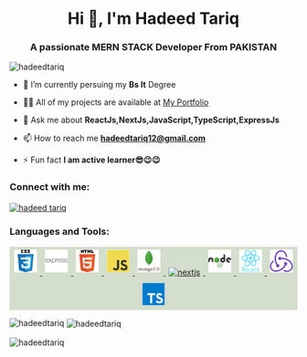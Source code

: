 <h1 align="center">Hi 👋, I'm Hadeed Tariq</h1>
<h3 align="center">A passionate MERN STACK Developer From PAKISTAN</h3>

<p align="left"> <img src="https://komarev.com/ghpvc/?username=hadeedtariq&label=Profile%20views&color=0e75b6&style=flat" alt="hadeedtariq" /> </p>

- 🌱 I’m currently persuing my **Bs It** Degree

- 👨‍💻 All of my projects are available at [My Portfolio](https://hadeed-portfolio-ochre.vercel.app/)

- 💬 Ask me about **ReactJs,NextJs,JavaScript,TypeScript,ExpressJs**

- 📫 How to reach me **hadeedtariq12@gmail.com**

- ⚡ Fun fact **I am active learner😎😉😉**

<h3 align="left">Connect with me:</h3>
<p align="left">
<a href="https://linkedin.com/in/hadeed tariq" target="blank"><img align="center" src="https://raw.githubusercontent.com/rahuldkjain/github-profile-readme-generator/master/src/images/icons/Social/linked-in-alt.svg" alt="hadeed tariq" height="30" width="40" /></a>
</p>

<h3 align="left">Languages and Tools:</h3>
<p align="center" style="background-color:#d3decc">
 <a href="https://www.w3schools.com/css/" target="_blank" rel="noreferrer"> <img style="margin:5px" src="https://raw.githubusercontent.com/devicons/devicon/master/icons/css3/css3-original-wordmark.svg" alt="css3" width="40" height="40"/> </a> <a href="https://expressjs.com" target="_blank" rel="noreferrer"> <img style="margin:5px" src="https://raw.githubusercontent.com/devicons/devicon/master/icons/express/express-original-wordmark.svg" alt="express" width="40" height="40"/> </a> <a href="https://www.w3.org/html/" target="_blank" rel="noreferrer"> <img style="margin:5px" src="https://raw.githubusercontent.com/devicons/devicon/master/icons/html5/html5-original-wordmark.svg" alt="html5" width="40" height="40"/> </a> <a href="https://developer.mozilla.org/en-US/docs/Web/JavaScript" target="_blank" rel="noreferrer"> <img style="margin:5px" src="https://raw.githubusercontent.com/devicons/devicon/master/icons/javascript/javascript-original.svg" alt="javascript" width="40" height="40"/> </a> <a href="https://www.mongodb.com/" target="_blank" rel="noreferrer"> <img style="margin:5px" src="https://raw.githubusercontent.com/devicons/devicon/master/icons/mongodb/mongodb-original-wordmark.svg" alt="mongodb" width="40" height="40"/> </a> <a href="https://nextjs.org/" target="_blank" rel="noreferrer"> <img style="margin:5px" src="https://cdn.worldvectorlogo.com/logos/nextjs-2.svg" alt="nextjs" width="40" height="40"/> </a> <a href="https://nodejs.org" target="_blank" rel="noreferrer"> <img style="margin:5px" src="https://raw.githubusercontent.com/devicons/devicon/master/icons/nodejs/nodejs-original-wordmark.svg" alt="nodejs" width="40" height="40"/> </a> <a href="https://reactjs.org/" target="_blank" rel="noreferrer"> <img style="margin:5px" src="https://raw.githubusercontent.com/devicons/devicon/master/icons/react/react-original-wordmark.svg" alt="react" width="40" height="40"/> </a> <a href="https://redux.js.org" target="_blank" rel="noreferrer"> <img style="margin:5px" src="https://raw.githubusercontent.com/devicons/devicon/master/icons/redux/redux-original.svg" alt="redux" width="40" height="40"/> </a> <a href="https://www.typescriptlang.org/" target="_blank" rel="noreferrer"> <img style="margin:5px" src="https://raw.githubusercontent.com/devicons/devicon/master/icons/typescript/typescript-original.svg" alt="typescript" width="40" height="40"/> </a> </p>

<p><img align="left" src="https://github-readme-stats.vercel.app/api/top-langs?username=hadeedtariq&show_icons=true&locale=en&layout=compact" alt="hadeedtariq" /></p>

<p>&nbsp;<img align="center" src="https://github-readme-stats.vercel.app/api?username=hadeedtariq&show_icons=true&locale=en" alt="hadeedtariq" /></p>

<p><img align="center" src="https://github-readme-streak-stats.herokuapp.com/?user=hadeedtariq&" alt="hadeedtariq" /></p>
